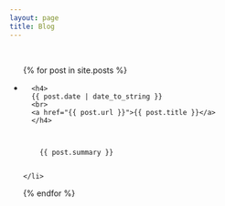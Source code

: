 ```yaml
---
layout: page
title: Blog
---
```


<br>

<div class="posts">
<ul>
  {% for post in site.posts %}

  <li>

      <h4>
      {{ post.date | date_to_string }}
      <br>
      <a href="{{ post.url }}">{{ post.title }}</a>
      </h4>



        {{ post.summary }}


    </li>
  {% endfor %}
  </ul>
</div>

